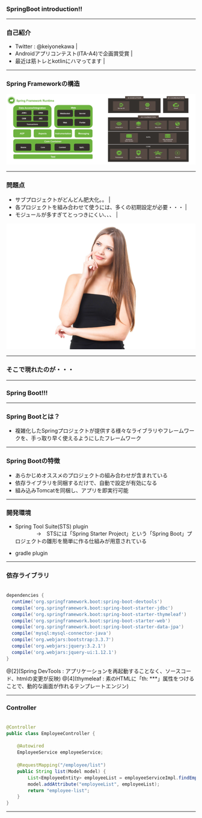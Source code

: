 ### SpringBoot introduction!!



---
### 自己紹介

- Twitter : @keiyonekawa |
- Androidアプリコンテスト(ITA-A4)で企画賞受賞 |
- 最近は筋トレとkotlinにハマってます |


---
### Spring Frameworkの構造

![springframework](spring.png)



---
### 問題点

- サブプロジェクトがどんどん肥大化。。 |
- 各プロジェクトを組み合わせて使うには、多くの初期設定が必要・・・ |
- モジュールが多すぎてとっつきにくい、、、 |

![image](DI_IMG_5788_TP_V.jpg)



---

### そこで現れたのが・・・

---

### Spring Boot!!!

---

### Spring Bootとは？

- 複雑化したSpringプロジェクトが提供する様々なライブラリやフレームワークを、手っ取り早く使えるようにしたフレームワーク

---

### Spring Bootの特徴

- あらかじめオススメのプロジェクトの組み合わせが含まれている 
- 依存ライブラリを同梱するだけで、自動で設定が有効になる 
- 組み込みTomcatを同梱し、アプリを即実行可能 

---

### 開発環境

- Spring Tool Suite(STS) plugin <br>
　　　　→　STSには「Spring Starter Project」という「Spring Boot」プロジェクトの雛形を簡単に作る仕組みが用意されている

- gradle plugin

---

### 依存ライブラリ

```build.gradle

dependencies {
  runtime('org.springframework.boot:spring-boot-devtools') 
  compile('org.springframework.boot:spring-boot-starter-jdbc')
  compile('org.springframework.boot:spring-boot-starter-thymeleaf')
  compile('org.springframework.boot:spring-boot-starter-web')
  compile('org.springframework.boot:spring-boot-starter-data-jpa')
  compile('mysql:mysql-connector-java')
  compile('org.webjars:bootstrap:3.3.7')
  compile('org.webjars:jquery:3.2.1')
  compile('org.webjars:jquery-ui:1.12.1')
}

```

@[2](Spring DevTools : アプリケーションを再起動することなく、ソースコード、htmlの変更が反映)
@[4](thymeleaf : 素のHTMLに「th: ***」属性をつけることで、動的な画面が作れるテンプレートエンジン)

---

### Controller

```EmployeeController.java

@Controller
public class EmployeeController {

    @Autowired
    EmployeeService employeeService;
    
    @RequestMapping("/employee/list")
    public String list(Model model) {
        List<EmployeeEntity> employeeList = employeeServiceImpl.findEmployee();
        model.addAttribute("employeeList", employeeList);
        return "employee-list";
    }
}
```

---





